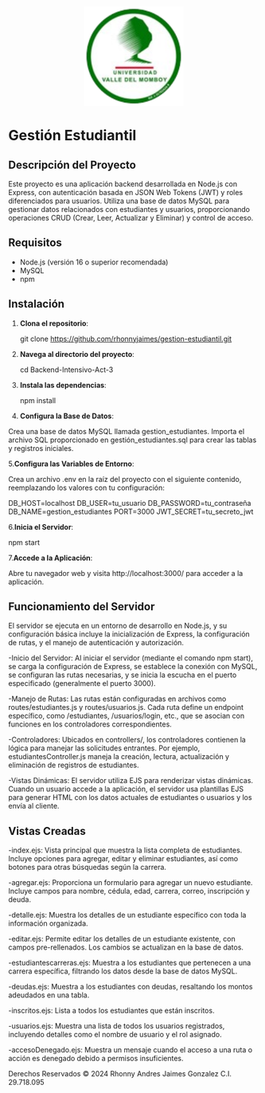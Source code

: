 <p align="center">
  <img src="https://github.com/rhonnyjaimes/Backend-Intensivo-Act-3/blob/main/public/imagen/UVM.png" alt="Logo del Proyecto" width="200" />
</p>

# Gestión Estudiantil

## Descripción del Proyecto

Este proyecto es una aplicación backend desarrollada en Node.js con Express, con autenticación basada en JSON Web Tokens (JWT) y roles diferenciados para usuarios. Utiliza una base de datos MySQL para gestionar datos relacionados con estudiantes y usuarios, proporcionando operaciones CRUD (Crear, Leer, Actualizar y Eliminar) y control de acceso.

## Requisitos

- Node.js (versión 16 o superior recomendada)
- MySQL
- npm

## Instalación

1. **Clona el repositorio**:

    git clone https://github.com/rhonnyjaimes/gestion-estudiantil.git

2. **Navega al directorio del proyecto**:

    cd Backend-Intensivo-Act-3
   
3. **Instala las dependencias**:

    npm install

4. **Configura la Base de Datos**:

Crea una base de datos MySQL llamada gestion_estudiantes.
Importa el archivo SQL proporcionado en gestión_estudiantes.sql para crear las tablas y registros iniciales.

5.**Configura las Variables de Entorno**:

Crea un archivo .env en la raíz del proyecto con el siguiente contenido, reemplazando los valores con tu configuración:

DB_HOST=localhost
DB_USER=tu_usuario
DB_PASSWORD=tu_contraseña
DB_NAME=gestion_estudiantes
PORT=3000
JWT_SECRET=tu_secreto_jwt

6.**Inicia el Servidor**:

npm start

7.**Accede a la Aplicación**:

Abre tu navegador web y visita http://localhost:3000/ para acceder a la aplicación.

## Funcionamiento del Servidor

El servidor se ejecuta en un entorno de desarrollo en Node.js, y su configuración básica incluye la inicialización de Express, la configuración de rutas, y el manejo de autenticación y autorización.

-Inicio del Servidor: Al iniciar el servidor (mediante el comando npm start), se carga la configuración de Express, se establece la conexión con MySQL, se configuran las rutas necesarias, y se inicia la escucha en el puerto especificado (generalmente el puerto 3000).

-Manejo de Rutas: Las rutas están configuradas en archivos como routes/estudiantes.js y routes/usuarios.js. Cada ruta define un endpoint específico, como /estudiantes, /usuarios/login, etc., que se asocian con funciones en los controladores correspondientes.

-Controladores: Ubicados en controllers/, los controladores contienen la lógica para manejar las solicitudes entrantes. Por ejemplo, estudiantesController.js maneja la creación, lectura, actualización y eliminación de registros de estudiantes.

-Vistas Dinámicas: El servidor utiliza EJS para renderizar vistas dinámicas. Cuando un usuario accede a la aplicación, el servidor usa plantillas EJS para generar HTML con los datos actuales de estudiantes o usuarios y los envía al cliente.

## Vistas Creadas

-index.ejs: Vista principal que muestra la lista completa de estudiantes. Incluye opciones para agregar, editar y eliminar estudiantes, así como botones para otras búsquedas según la carrera.

-agregar.ejs: Proporciona un formulario para agregar un nuevo estudiante. Incluye campos para nombre, cédula, edad, carrera, correo, inscripción y deuda.

-detalle.ejs: Muestra los detalles de un estudiante específico con toda la información organizada.

-editar.ejs: Permite editar los detalles de un estudiante existente, con campos pre-rellenados. Los cambios se actualizan en la base de datos.

-estudiantescarreras.ejs: Muestra a los estudiantes que pertenecen a una carrera específica, filtrando los datos desde la base de datos MySQL.

-deudas.ejs: Muestra a los estudiantes con deudas, resaltando los montos adeudados en una tabla.

-inscritos.ejs: Lista a todos los estudiantes que están inscritos.

-usuarios.ejs: Muestra una lista de todos los usuarios registrados, incluyendo detalles como el nombre de usuario y el rol asignado.

-accesoDenegado.ejs: Muestra un mensaje cuando el acceso a una ruta o acción es denegado debido a permisos insuficientes.

Derechos Reservados
© 2024 Rhonny Andres Jaimes Gonzalez C.I. 29.718.095
